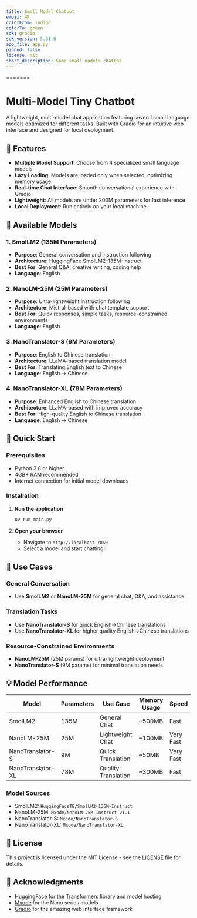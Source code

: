 ```yaml
---
title: Small Model Chatbot
emoji: 😻
colorFrom: indigo
colorTo: green
sdk: gradio
sdk_version: 5.31.0
app_file: app.py
pinned: false
license: mit
short_description: Some small models chatbot
---
```

=======
# Multi-Model Tiny Chatbot

A lightweight, multi-model chat application featuring several small language models optimized for different tasks. Built with Gradio for an intuitive web interface and designed for local deployment.

## 🌟 Features

- **Multiple Model Support**: Choose from 4 specialized small language models
- **Lazy Loading**: Models are loaded only when selected, optimizing memory usage
- **Real-time Chat Interface**: Smooth conversational experience with Gradio
- **Lightweight**: All models are under 200M parameters for fast inference
- **Local Deployment**: Run entirely on your local machine

## 🤖 Available Models

### 1. SmolLM2 (135M Parameters)
- **Purpose**: General conversation and instruction following
- **Architecture**: HuggingFace SmolLM2-135M-Instruct
- **Best For**: General Q&A, creative writing, coding help
- **Language**: English

### 2. NanoLM-25M (25M Parameters)
- **Purpose**: Ultra-lightweight instruction following
- **Architecture**: Mistral-based with chat template support
- **Best For**: Quick responses, simple tasks, resource-constrained environments
- **Language**: English

### 3. NanoTranslator-S (9M Parameters)
- **Purpose**: English to Chinese translation
- **Architecture**: LLaMA-based translation model
- **Best For**: Translating English text to Chinese
- **Language**: English → Chinese

### 4. NanoTranslator-XL (78M Parameters)
- **Purpose**: Enhanced English to Chinese translation
- **Architecture**: LLaMA-based with improved accuracy
- **Best For**: High-quality English to Chinese translation
- **Language**: English → Chinese

## 🚀 Quick Start

### Prerequisites

- Python 3.8 or higher
- 4GB+ RAM recommended
- Internet connection for initial model downloads

### Installation

1. **Run the application**
   ```bash
   uv run main.py
   ```

2. **Open your browser**
   - Navigate to `http://localhost:7860`
   - Select a model and start chatting!


## 🎯 Use Cases

### General Conversation
- Use **SmolLM2** or **NanoLM-25M** for general chat, Q&A, and assistance

### Translation Tasks
- Use **NanoTranslator-S** for quick English→Chinese translations
- Use **NanoTranslator-XL** for higher quality English→Chinese translations

### Resource-Constrained Environments
- **NanoLM-25M** (25M params) for ultra-lightweight deployment
- **NanoTranslator-S** (9M params) for minimal translation needs

## 💡 Model Performance

| Model | Parameters | Use Case | Memory Usage | Speed |
|-------|------------|----------|--------------|-------|
| SmolLM2 | 135M | General Chat | ~500MB | Fast |
| NanoLM-25M | 25M | Lightweight Chat | ~100MB | Very Fast |
| NanoTranslator-S | 9M | Quick Translation | ~50MB | Very Fast |
| NanoTranslator-XL | 78M | Quality Translation | ~300MB | Fast |



### Model Sources
- SmolLM2: `HuggingFaceTB/SmolLM2-135M-Instruct`
- NanoLM-25M: `Mxode/NanoLM-25M-Instruct-v1.1`
- NanoTranslator-S: `Mxode/NanoTranslator-S`
- NanoTranslator-XL: `Mxode/NanoTranslator-XL`

## 📝 License

This project is licensed under the MIT License - see the [LICENSE](LICENSE) file for details.

## 🙏 Acknowledgments

- [HuggingFace](https://huggingface.co/) for the Transformers library and model hosting
- [Mxode](https://huggingface.co/Mxode) for the Nano series models
- [Gradio](https://gradio.app/) for the amazing web interface framework

